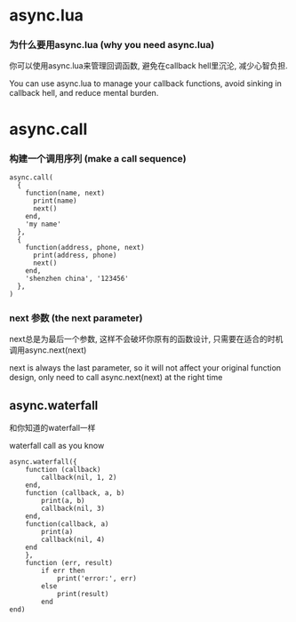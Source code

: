 # async.lua
### 为什么要用async.lua (why you need async.lua)

你可以使用async.lua来管理回调函数, 避免在callback hell里沉沦, 减少心智负担.

You can use async.lua to manage your callback functions, avoid sinking in callback hell, and reduce mental burden.

# async.call
### 构建一个调用序列 (make a call sequence)
```
async.call(
  {
    function(name, next)
      print(name)
      next()
    end, 
    'my name'
  }, 
  {
    function(address, phone, next)
      print(address, phone)
      next()
    end, 
    'shenzhen china', '123456'
  }, 
)
```

### next 参数 (the next parameter)

next总是为最后一个参数, 这样不会破坏你原有的函数设计, 只需要在适合的时机调用async.next(next)

next is always the last parameter, so it will not affect your original function design, only need to call async.next(next) at the right time

## async.waterfall

和你知道的waterfall一样

waterfall call as you know

```
async.waterfall({
    function (callback)
        callback(nil, 1, 2)
    end,
    function (callback, a, b)
        print(a, b)
        callback(nil, 3)
    end,
    function(callback, a)
        print(a)
        callback(nil, 4)
    end
    }, 
    function (err, result)
        if err then
            print('error:', err)
        else
            print(result)
        end
end)
```
